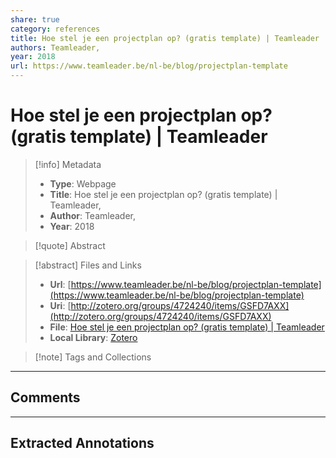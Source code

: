 ```yaml
---  
share: true  
category: references  
title: Hoe stel je een projectplan op? (gratis template) | Teamleader  
authors: Teamleader,  
year: 2018  
url: https://www.teamleader.be/nl-be/blog/projectplan-template  
---  
```

  
# Hoe stel je een projectplan op? (gratis template) | Teamleader  
  
> [!info] Metadata  
> - **Type**: Webpage  
> - **Title**: Hoe stel je een projectplan op? (gratis template) | Teamleader,   
> - **Author**: Teamleader,  
> - **Year**: 2018   
  
> [!quote] Abstract  
  
> [!abstract] Files and Links  
> - **Url**: [https://www.teamleader.be/nl-be/blog/projectplan-template](https://www.teamleader.be/nl-be/blog/projectplan-template)  
> - **Uri**: [http://zotero.org/groups/4724240/items/GSFD7AXX](http://zotero.org/groups/4724240/items/GSFD7AXX)  
> - **File**: [Hoe stel je een projectplan op? (gratis template) | Teamleader](file:///C:%5CUsers%5C20003936%5CZotero%5Cstorage%5C4JZHPGTY%5Cprojectplan-template.html)  
> - **Local Library**: [Zotero](zotero://select/groups/4724240/items/GSFD7AXX)  
  
> [!note] Tags and Collections  
  
  
----  
  
## Comments  
  
  
  
----  
  
## Extracted Annotations  
  
